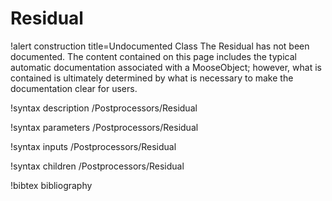 <!-- MOOSE Documentation Stub: Remove this when content is added. -->

# Residual

!alert construction title=Undocumented Class
The Residual has not been documented. The content contained on this page includes the
typical automatic documentation associated with a MooseObject; however, what is contained is
ultimately determined by what is necessary to make the documentation clear for users.

!syntax description /Postprocessors/Residual

!syntax parameters /Postprocessors/Residual

!syntax inputs /Postprocessors/Residual

!syntax children /Postprocessors/Residual

!bibtex bibliography
